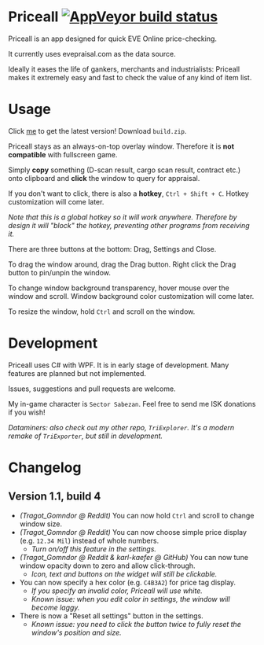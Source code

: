 # Priceall [![AppVeyor build status](https://ci.appveyor.com/api/projects/status/github/xyx0826/Priceall?svg=true)](https://ci.appveyor.com/project/xyx0826/Priceall) 
Priceall is an app designed for quick EVE Online price-checking.

It currently uses evepraisal.com as the data source.

Ideally it eases the life of gankers, merchants and industrialists: Priceall makes it extremely easy and fast to check the value of any kind of item list.

# Usage
Click [me](https://ci.appveyor.com/project/xyx0826/Priceall/build/artifacts) to get the latest version! Download `build.zip`.
 
Priceall stays as an always-on-top overlay window. Therefore it is **not compatible** with fullscreen game.

Simply **copy** something (D-scan result, cargo scan result, contract etc.) onto clipboard and **click** the window to query for appraisal.

If you don't want to click, there is also a **hotkey**, `Ctrl + Shift + C`. Hotkey customization will come later.

*Note that this is a global hotkey so it will work anywhere. Therefore by design it will "block" the hotkey, preventing other programs from receiving it.*

There are three buttons at the bottom: Drag, Settings and Close.

To drag the window around, drag the Drag button. Right click the Drag button to pin/unpin the window.

To change window background transparency, hover mouse over the window and scroll. Window background color customization will come later.

To resize the window, hold `Ctrl` and scroll on the window.

# Development
Priceall uses C# with WPF. It is in early stage of development. Many features are planned but not implemented.

Issues, suggestions and pull requests are welcome.

My in-game character is `Sector Sabezan`. Feel free to send me ISK donations if you wish!

*Dataminers: also check out my other repo, `TriExplorer`. It's a modern remake of `TriExporter`, but still in development.*

# Changelog
## Version 1.1, build 4
- *(Tragot_Gomndor @ Reddit)* You can now hold `Ctrl` and scroll to change window size.
- *(Tragot_Gomndor @ Reddit)* You can now choose simple price display (e.g. `12.34 Mil`) instead of whole numbers.
    - *Turn on/off this feature in the settings.*
- *(Tragot_Gomndor @ Reddit & karl-kaefer @ GitHub)* You can now tune window opacity down to zero and allow click-through.
    - *Icon, text and buttons on the widget will still be clickable.*
- You can now specify a hex color (e.g. `C4B3A2`) for price tag display.
    - *If you specify an invalid color, Priceall will use white.*
    - *Known issue: when you edit color in settings, the window will become laggy.*
- There is now a "Reset all settings" button in the settings.
    - *Known issue: you need to click the button twice to fully reset the window's position and size.*
